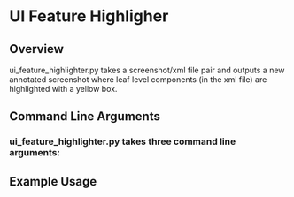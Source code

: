 # **UI Feature Highligher**

## **Overview**
ui_feature_highlighter.py takes a screenshot/xml file pair and outputs a new annotated screenshot where leaf level components (in the xml file) are highlighted with a yellow box.

## **Command Line Arguments**
### ui_feature_highlighter.py takes three command line arguments:


## **Example Usage**





